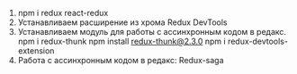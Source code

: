 1. npm i redux react-redux
2. Устанавливаем расширение из хрома Redux DevTools
3. Устанавливаем модуль для работы с ассинхронным кодом в редакс. npm i redux-thunk npm install redux-thunk@2.3.0 npm i redux-devtools-extension
4. Работа с ассинхронным кодом в редакс: Redux-saga
